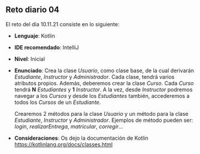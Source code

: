 ## Reto diario 04

El reto del día 10.11.21 consiste en lo siguiente: 

- **Lenguaje**: Kotlin

- **IDE recomendado**: IntelliJ

- **Nivel**: Inicial

- **Enunciado**: Crea la clase *Usuario*, como clase base, de la cual derivarán *Estudiante*, *Instructor* y *Administrador*. Cada clase, tendrá varios atributos propios. Además, deberemos crear la clase *Curso*. Cada *Curso* tendrá **N** *Estudiantes* y **1** *Instructor*. A la vez, desde *Instructor* podremos navegar a los *Cursos* y desde los *Estudiantes* también, accederemos a todos los *Cursos* de un *Estudiante*.

  Crearemos 2 métodos para la clase *Usuario* y un método para la clase *Estudiante*, *Instructor* y *Administrador*. Ejemplos de método pueden ser: *login*, *realizarEntrega*, *matricular*, *corregir*…

- **Consideraciones**: Os dejo la documentación de Kotlin https://kotlinlang.org/docs/classes.html